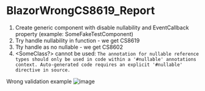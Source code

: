 # BlazorWrongCS8619_Report

1. Create generic component with disable nullability and EventCallback<T> property (example: SomeFakeTestComponent)
2. Try handle nullability in function - we get CS8619
3. Tty handle as no nullable - we get CS8602
4. <SomeClass?> cannot be used:  `The annotation for nullable reference types should only be used in code within a '#nullable' annotations context. Auto-generated code requires an explicit '#nullable' directive in source.`

Wrong validation example
![image](https://github.com/user-attachments/assets/4119b2c3-0077-4266-ba0e-a6167cf68f18)

